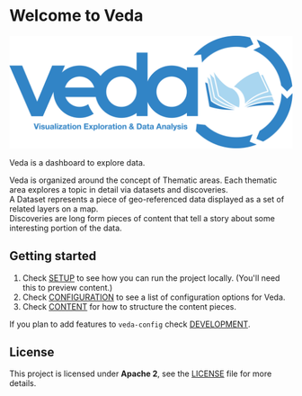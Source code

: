 # Welcome to Veda

![VEDA logo](./docs/media/veda_logo_blue_text_transparent.png)

Veda is a dashboard to explore data.

Veda is organized around the concept of Thematic areas. Each thematic area explores a topic in detail via datasets and discoveries.  
A Dataset represents a piece of geo-referenced data displayed as a set of related layers on a map.  
Discoveries are long form pieces of content that tell a story about some interesting portion of the data.

## Getting started

1) Check [SETUP](./docs/SETUP.md) to see how you can run the project locally. (You'll need this to preview content.)
2) Check [CONFIGURATION](./docs/CONFIGURATION.md) to see a list of configuration options for Veda.
3) Check [CONTENT](./docs/CONTENT.md) for how to structure the content pieces.

If you plan to add features to `veda-config` check [DEVELOPMENT](./docs/DEVELOPMENT.md).

## License
This project is licensed under **Apache 2**, see the [LICENSE](LICENSE) file for more details.

